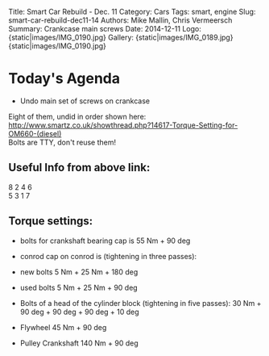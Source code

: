 Title: Smart Car Rebuild - Dec. 11
Category: Cars
Tags: smart, engine
Slug: smart-car-rebuild-dec11-14
Authors: Mike Mallin, Chris Vermeersch
Summary: Crankcase main screws
Date: 2014-12-11
Logo: {static|images/IMG_0190.jpg}
Gallery:
    {static|images/IMG_0189.jpg}
    {static|images/IMG_0190.jpg}

Today's Agenda  
==============    
* Undo main set of screws on crankcase

Eight of them, undid in order shown here: http://www.smartz.co.uk/showthread.php?14617-Torque-Setting-for-OM660-(diesel)  
Bolts are TTY, don't reuse them!

Useful Info from above link:
----------------------------
8 2 4 6  
5 3 1 7

Torque settings:  
----------------  
* bolts for crankshaft bearing cap is 55 Nm + 90 deg  
* conrod cap on conrod is (tightening in three passes):  
 * new bolts 5 Nm + 25 Nm + 180 deg  
 * used bolts 5 Nm + 25 Nm + 90 deg  
  
* Bolts of a head of the cylinder block (tightening in five passes): 30 Nm + 90 deg + 90 deg + 90 deg + 10 deg  
* Flywheel 45 Nm + 90 deg  
* Pulley Crankshaft 140 Nm + 90 deg  
